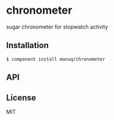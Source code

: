 
# chronometer

  sugar chronometer for stopwatch activity

## Installation

    $ component install manuq/chronometer

## API

   

## License

  MIT
